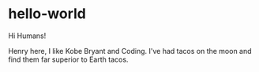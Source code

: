 # hello-world

Hi Humans!

Henry here, I like Kobe Bryant and Coding.
I've had tacos on the moon and find them far superior to Earth tacos.
